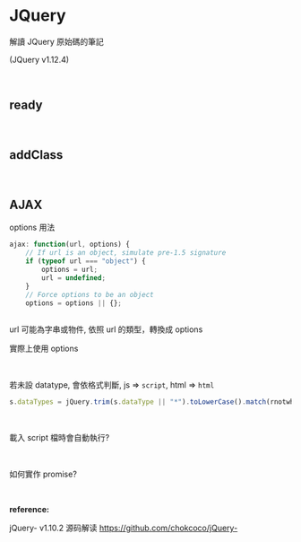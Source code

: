 # JQuery

解讀 JQuery 原始碼的筆記

(JQuery v1.12.4)

<br />

## ready

<br />

## addClass

<br />

## AJAX

options 用法

```javascript
ajax: function(url, options) {
    // If url is an object, simulate pre-1.5 signature
    if (typeof url === "object") {
        options = url;
        url = undefined;
    }
    // Force options to be an object
    options = options || {};
    
```
url 可能為字串或物件, 依照 url 的類型，轉換成 options

實際上使用 options

<br />

若未設 datatype, 會依格式判斷, js => ``script``, html => ``html``

```javascript
s.dataTypes = jQuery.trim(s.dataType || "*").toLowerCase().match(rnotwhite) || [""];
```

<br />

載入 script 檔時會自動執行?

<br />

如何實作 promise?

<br />

**reference:**

jQuery- v1.10.2 源码解读 https://github.com/chokcoco/jQuery-
